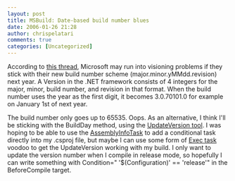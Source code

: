 ```yaml
---
layout: post
title: MSBuild: Date-based build number blues
date: 2006-01-26 21:28
author: chrispelatari
comments: true
categories: [Uncategorized]
---
```


<p>According to <a href="http://forums.microsoft.com/MSDN/ShowPost.aspx?PostID=193986&amp;SiteID=1">this 
thread</a>, Microsoft may run into visioning problems if they stick with their 
new build number scheme (major.minor.yMMdd.revision) next year. A Version in the 
.NET framework consists of 4 integers for the major, minor, build number, and 
revision in that format. When the build number uses the year as the first digit, 
it becomes 3.0.70101.0 for example on January 1st of next year.</p>
<p>The build number only goes up to 65535. Oops. As an alternative, I think I'll 
be sticking with the BuildDay method, using the <a href="http://code.mattgriffith.net/UpdateVersion/">UpdateVersion tool</a>. I was 
hoping to be able to use the <a href="http://msbuildtasks.com/files/3/tasks/entry3.aspx">AssemblyInfoTask</a> to 
add a conditional task directly into my .csproj file, but maybe I can use some 
form of <a href="http://msdn2.microsoft.com/en-us/library/x8zx72cd(en-US,VS.80).aspx">Exec 
task </a>voodoo to get the UpdateVersion working with my build. I only want to 
update the version number when I compile in release mode, so hopefully I can 
write something with Condition=" '$(Configuration)' == 'release'" in the 
BeforeCompile target.</p>
